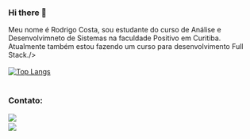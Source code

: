 ### Hi there 👋

Meu nome é Rodrigo Costa, sou estudante do curso de Análise e Desenvolvimneto de Sistemas na faculdade Positivo em Curitiba. Atualmente também estou fazendo um curso para desenvolvimento Full Stack./> 
<br/>
<br/>
[![Top Langs](https://github-readme-stats.vercel.app/api/top-langs/?username=mcostarodrigo&layout=compact)](https://github.com/anuraghazra/github-readme-stats)
<br/>
<br/>
### Contato:
<a href="https://www.instagram.com/mcostarodrigo/"><img src="https://img.shields.io/badge/Instagram-E4405F?style=for-the-badge&logo=instagram&logoColor=white"/><a>
<br/>
<a href="https://www.linkedin.com/in/rodrigo-costa-349084b2/"><img src="https://img.shields.io/badge/LinkedIn-0077B5?style=for-the-badge&logo=linkedin&logoColor=white"/><a/>

